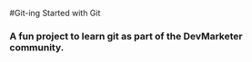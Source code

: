 #Git-ing Started with Git

### A fun project to learn git as part of the **DevMarketer** community.


